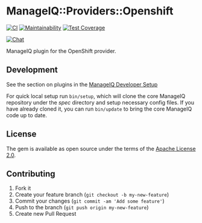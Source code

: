 # ManageIQ::Providers::Openshift

[![CI](https://github.com/ManageIQ/manageiq-providers-openshift/actions/workflows/ci.yaml/badge.svg?branch=spassky)](https://github.com/ManageIQ/manageiq-providers-openshift/actions/workflows/ci.yaml)
[![Maintainability](https://api.codeclimate.com/v1/badges/6ec4be4bc1d54502b47b/maintainability)](https://codeclimate.com/github/ManageIQ/manageiq-providers-openshift/maintainability)
[![Test Coverage](https://api.codeclimate.com/v1/badges/6ec4be4bc1d54502b47b/test_coverage)](https://codeclimate.com/github/ManageIQ/manageiq-providers-openshift/test_coverage)

[![Chat](https://badges.gitter.im/Join%20Chat.svg)](https://gitter.im/ManageIQ/manageiq-providers-openshift?utm_source=badge&utm_medium=badge&utm_campaign=pr-badge&utm_content=badge)

ManageIQ plugin for the OpenShift provider.

## Development

See the section on plugins in the [ManageIQ Developer Setup](http://manageiq.org/docs/guides/developer_setup/plugins)

For quick local setup run `bin/setup`, which will clone the core ManageIQ repository under the *spec* directory and setup necessary config files. If you have already cloned it, you can run `bin/update` to bring the core ManageIQ code up to date.

## License

The gem is available as open source under the terms of the [Apache License 2.0](http://www.apache.org/licenses/LICENSE-2.0).

## Contributing

1. Fork it
2. Create your feature branch (`git checkout -b my-new-feature`)
3. Commit your changes (`git commit -am 'Add some feature'`)
4. Push to the branch (`git push origin my-new-feature`)
5. Create new Pull Request
